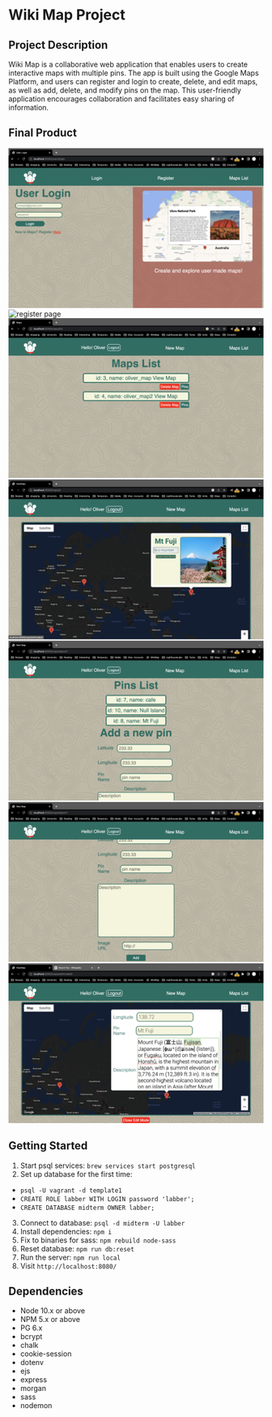 # Wiki Map Project

## Project Description

Wiki Map is a collaborative web application that enables users to create interactive maps with multiple pins. The app is built using the Google Maps Platform, and users can register and login to create, delete, and edit maps, as well as add, delete, and modify pins on the map. This user-friendly application encourages collaboration and facilitates easy sharing of information.

## Final Product

![login page](https://github.com/angelren1220/LHL-group-3-Wiki-Map/blob/master/docs/6_login.png?raw=true)
![register page](https://github.com/angelren1220/LHL-group-3-Wiki-Map/blob/master/docs/7_register.png?raw=true)
![user maps list](https://github.com/angelren1220/LHL-group-3-Wiki-Map/blob/master/docs/5_usermaps.png?raw=true)
![view map](https://github.com/angelren1220/LHL-group-3-Wiki-Map/blob/master/docs/2_viewmap.png?raw=true)
![pins list of_map](https://github.com/angelren1220/LHL-group-3-Wiki-Map/blob/master/docs/3_pinsupper.png?raw=true)
![add pins](https://github.com/angelren1220/LHL-group-3-Wiki-Map/blob/master/docs/4_pinslower.png?raw=true)
![eidt pin in map eidtmode](https://github.com/angelren1220/LHL-group-3-Wiki-Map/blob/master/docs/1_editmode.png?raw=true)


## Getting Started

1. Start psql services: `brew services start postgresql`
2. Set up database for the first time: 
  - `psql -U vagrant -d template1`
  - `CREATE ROLE labber WITH LOGIN password 'labber';`
  - `CREATE DATABASE midterm OWNER labber;`
3. Connect to database: `psql -d midterm -U labber`
4. Install dependencies: `npm i`
5. Fix to binaries for sass: `npm rebuild node-sass`
6. Reset database: `npm run db:reset`
7. Run the server: `npm run local`
8. Visit `http://localhost:8080/`

## Dependencies
- Node 10.x or above
- NPM 5.x or above
- PG 6.x
- bcrypt
- chalk
- cookie-session
- dotenv
- ejs
- express
- morgan
- sass
- nodemon
